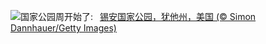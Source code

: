 ![](https://www.bing.com/th?id=OHR.ZionValley_ZH-CN0611524754_UHD.jpg&w=1000)国家公园周开始了:&nbsp;&ensp;[锡安国家公园，犹他州，美国 (© Simon Dannhauer/Getty Images)](https://www.bing.com/th?id=OHR.ZionValley_ZH-CN0611524754_UHD.jpg)
<br><br/>
